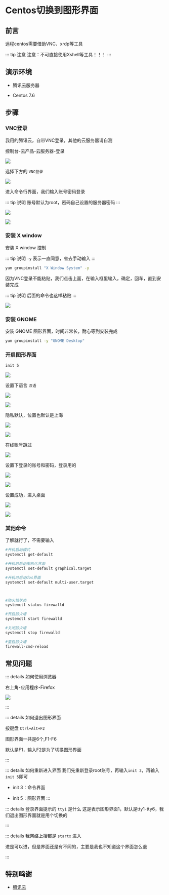# Centos切换到图形界面




## 前言

远程centos需要借助VNC、xrdp等工具

::: tip 注意
注意：不可直接使用Xshell等工具！！！
:::


## 演示环境


* 腾讯云服务器

* Centos 7.6



## 步骤


### VNC登录

我用的腾讯云，自带VNC登录，其他的云服务器请自测

控制台-云产品-云服务器-登录

![](/Centos/Centos-01.png)


选择下方的 `VNC登录`

![](/Centos/Centos-02.png)


进入命令行界面，我们输入账号密码登录

::: tip 说明
账号默认为root，密码自己设置的服务器密码
:::

![](/Centos/Centos-03.png)

![](/Centos/Centos-04.png)



### 安装 X window

安装 X window 控制

::: tip 说明
`-y` 表示一直同意，省去手动输入
:::

```sh
yum groupinstall "X Window System" -y
```

因为VNC登录不能粘贴，我们点击上面，在输入框里输入，确定，回车，直到安装完成

::: tip 说明
后面的命令也这样粘贴
:::

![](/Centos/Centos-05.png)


### 安装 GNOME

安装 GNOME 图形界面，时间非常长，耐心等到安装完成

```sh
yum groupinstall -y "GNOME Desktop"
```




### 开启图形界面

```sh
init 5
```

![](/Centos/Centos-06.png)


设置下语言 `汉语`

![](/Centos/Centos-07.png)

![](/Centos/Centos-08.png)


隐私默认，位置也默认是上海

![](/Centos/Centos-09.png)

![](/Centos/Centos-10.png)

在线账号跳过

![](/Centos/Centos-11.png)


设置下登录的账号和密码，登录用的

![](/Centos/Centos-12.png)

![](/Centos/Centos-13.png)


设置成功，进入桌面

![](/Centos/Centos-14.png)

![](/Centos/Centos-15.png)







### 其他命令



了解就行了，不需要输入



```sh
#开机启动模式
systemctl get-default

#开机时启动图形化界面
systemctl set-default graphical.target 

#开机时启动dos界面
systemctl set-default multi-user.target



#防火墙状态
systemctl status firewalld

#开启防火墙
systemctl start firewalld

#关闭防火墙
systemctl stop firewalld

#重启防火墙
firewall-cmd-reload
```





## 常见问题


::: details 如何使用浏览器

右上角-应用程序-Firefox

![](/Centos/Centos-16.png)

:::





::: details 如何退出图形界面

按键盘 `Ctrl+Alt+F2` 

图形界面一共是6个,F1-F6

默认是F1，输入F2是为了切换图形界面

:::




::: details 如何重新进入界面
我们先重新登录root账号，再输入`init 3`，再输入`init 5`即可

* init 3：命令界面

* init 5：图形界面
:::






::: details 登录界面提示的 `tty1` 是什么
这是表示图形界面1，默认是tty1-tty6，我们退出图形界面就是用个切换的

:::




::: details 我网络上搜都是 `startx` 进入

进是可以进，但是界面还是有不同的，主要是我也不知道这个界面怎么退

:::




## 特别鸣谢

* [腾讯云](https://cloud.tencent.com/)



